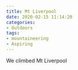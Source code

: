 ```yaml
---
title: Mt Liverpool
date: 2020-02-15 11:14:20
categories:
- Outdoors
tags:
- mountaineering
- Aspiring
---
```

We climbed Mt Liverpool

